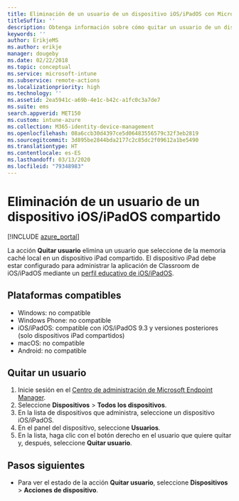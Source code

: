 ```yaml
---
title: Eliminación de un usuario de un dispositivo iOS/iPadOS con Microsoft Intune
titleSuffix: ''
description: Obtenga información sobre cómo quitar un usuario de un dispositivo iOS/iPadOS compartido con Intune.
keywords: ''
author: ErikjeMS
ms.author: erikje
manager: dougeby
ms.date: 02/22/2018
ms.topic: conceptual
ms.service: microsoft-intune
ms.subservice: remote-actions
ms.localizationpriority: high
ms.technology: ''
ms.assetid: 2ea5941c-a69b-4e1c-b42c-a1fc0c3a7de7
ms.suite: ems
search.appverid: MET150
ms.custom: intune-azure
ms.collection: M365-identity-device-management
ms.openlocfilehash: 08a6ccb30d4397ce5d06483556579c32f3eb2819
ms.sourcegitcommit: 3d895be2844bda2177c2c85dc2f09612a1be5490
ms.translationtype: HT
ms.contentlocale: es-ES
ms.lasthandoff: 03/13/2020
ms.locfileid: "79348983"
---
```

# <a name="remove-a-user-from-a-shared-iosipados-device"></a>Eliminación de un usuario de un dispositivo iOS/iPadOS compartido


[!INCLUDE [azure_portal](../includes/azure_portal.md)]

La acción **Quitar usuario** elimina un usuario que seleccione de la memoria caché local en un dispositivo iPad compartido. El dispositivo iPad debe estar configurado para administrar la aplicación de Classroom de iOS/iPadOS mediante un [perfil educativo de iOS/iPadOS](../fundamentals/education-settings-configure-ios.md). 

## <a name="supported-platforms"></a>Plataformas compatibles

- Windows: no compatible
- Windows Phone: no compatible
- iOS/iPadOS: compatible con iOS/iPadOS 9.3 y versiones posteriores (solo dispositivos iPad compartidos)
- macOS: no compatible
- Android: no compatible

## <a name="remove-a-user"></a>Quitar un usuario

1. Inicie sesión en el [Centro de administración de Microsoft Endpoint Manager](https://go.microsoft.com/fwlink/?linkid=2109431).
2. Seleccione **Dispositivos** > **Todos los dispositivos**.
3. En la lista de dispositivos que administra, seleccione un dispositivo iOS/iPadOS.
4. En el panel del dispositivo, seleccione **Usuarios**.
5. En la lista, haga clic con el botón derecho en el usuario que quiere quitar y, después, seleccione **Quitar usuario**.

## <a name="next-steps"></a>Pasos siguientes

- Para ver el estado de la acción **Quitar usuario**, seleccione **Dispositivos** > **Acciones de dispositivo**.
